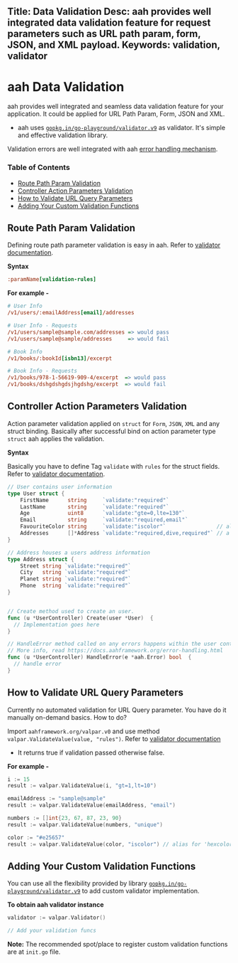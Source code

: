 Title: Data Validation
Desc: aah provides well integrated data validation feature for request parameters such as URL path param, form, JSON, and XML payload.
Keywords: validation, validator
---
# aah Data Validation

aah provides well integrated and seamless data validation feature for your application. It could be applied for URL Path Param, Form, JSON and XML.

  * aah uses [`gopkg.in/go-playground/validator.v9`](https://github.com/go-playground/validator) as validator. It's simple and effective validation library.

Validation errors are well integrated with aah [error handling mechanism](/error-handling.html).

### Table of Contents

  * [Route Path Param Validation](#route-path-param-validation)
  * [Controller Action Parameters Validation](#controller-action-parameters-validation)
  * [How to Validate URL Query Parameters](#how-to-validate-url-query-parameters)
  * [Adding Your Custom Validation Functions](#adding-your-custom-validation-functions)

## Route Path Param Validation

Defining route path parameter validation is easy in aah. Refer to [validator documentation](https://godoc.org/gopkg.in/go-playground/validator.v9).

**Syntax**

```cfg
:paramName[validation-rules]
```

**For example -**

```cfg
# User Info
/v1/users/:emailAddress[email]/addresses

# User Info - Requests
/v1/users/sample@sample.com/addresses => would pass
/v1/users/sample@sample/addresses     => would fail

# Book Info
/v1/books/:bookId[isbn13]/excerpt

# Book Info - Requests
/v1/books/978-1-56619-909-4/excerpt  => would pass
/v1/books/dshgdshgdsjhgdshg/excerpt  => would fail
```

## Controller Action Parameters Validation

Action parameter validation applied on `struct` for `Form`, `JSON`, `XML` and any struct binding. Basically after successful bind on action parameter type `struct` aah applies the validation.

**Syntax**

Basically you have to define Tag `validate` with `rules` for the struct fields. Refer to [validator documentation](https://godoc.org/gopkg.in/go-playground/validator.v9).

```go
// User contains user information
type User struct {
	FirstName      string     `validate:"required"`
	LastName       string     `validate:"required"`
	Age            uint8      `validate:"gte=0,lte=130"`
	Email          string     `validate:"required,email"`
	FavouriteColor string     `validate:"iscolor"`                // alias for 'hexcolor|rgb|rgba|hsl|hsla'
	Addresses      []*Address `validate:"required,dive,required"` // a person can have a home and cottage...
}

// Address houses a users address information
type Address struct {
	Street string `validate:"required"`
	City   string `validate:"required"`
	Planet string `validate:"required"`
	Phone  string `validate:"required"`
}


// Create method used to create an user.
func (u *UserController) Create(user *User)  {
  // Implementation goes here
}

// HandleError method called on any errors happens within the user controller.
// More info, read https://docs.aahframework.org/error-handling.html
func (u *UserController) HandleError(e *aah.Error) bool  {
  // handle error
}
```

## How to Validate URL Query Parameters

Currently no automated validation for URL Query parameter. You have do it manually on-demand basics. How to do?

Import `aahframework.org/valpar.v0` and use method `valpar.ValidateValue(value, "rules")`. Refer to [validator documentation](https://godoc.org/gopkg.in/go-playground/validator.v9)

  * It returns true if validation passed otherwise false.

**For example -**

```go
i := 15
result := valpar.ValidateValue(i, "gt=1,lt=10")

emailAddress := "sample@sample"
result := valpar.ValidateValue(emailAddress, "email")

numbers := []int{23, 67, 87, 23, 90}
result := valpar.ValidateValue(numbers, "unique")

color := "#e25657"
result := valpar.ValidateValue(color, "iscolor") // alias for 'hexcolor|rgb|rgba|hsl|hsla'
```

## Adding Your Custom Validation Functions

You can use all the flexibility provided by library [`gopkg.in/go-playground/validator.v9`](https://github.com/go-playground/validator) to add custom validator implementation.

**To obtain aah validator instance**

```go
validator := valpar.Validator()

// Add your validation funcs
```

<div class="alert alert-info-blue">
<p><strong>Note:</strong> The recommended spot/place to register custom validation functions are at <code>init.go</code> file.</p>
</div>
